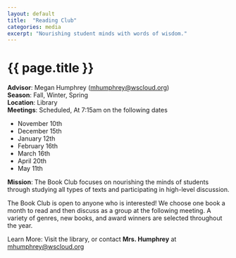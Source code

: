 ```yaml
---
layout: default
title:  "Reading Club"
categories: media
excerpt: "Nourishing student minds with words of wisdom."
---
```


# {{ page.title }}

**Advisor**: Megan Humphrey (<mhumphrey@wscloud.org>)
<br/>**Season**: Fall, Winter, Spring
<br/>**Location**: Library
<br/>**Meetings**: Scheduled, At 7:15am on the following dates
- November 10th
- December 15th
- January 12th
- February 16th
- March 16th
- April 20th
- May 11th

**Mission**: The Book Club focuses on nourishing the minds of students through studying all types of texts and participating in high-level discussion.

<!-- <img src="{{ site.baseurl }}/images/clubs/{{ page.title }}.jpg" alt="{{ page.title }} group photo"/> -->

The Book Club is open to anyone who is interested! We choose one book a month to read and then discuss as a group at the following meeting. A variety of genres, new books, and award winners are selected throughout the year. 

Learn More: Visit the library, or contact **Mrs. Humphrey** at <mhumphrey@wscloud.org>
